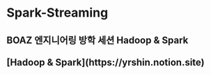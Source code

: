 # Spark-Streaming

<h2> BOAZ 엔지니어링 방학 세션 Hadoop & Spark

<br>
<br>
[Hadoop & Spark](https://yrshin.notion.site)
